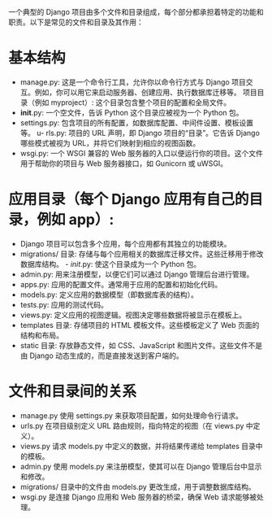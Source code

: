 一个典型的 Django 项目由多个文件和目录组成，每个部分都承担着特定的功能和职责。以下是常见的文件和目录及其作用：

# 基本结构
- manage.py:
这是一个命令行工具，允许你以命令行方式与 Django 项目交互。例如，你可以用它来启动服务器、创建应用、执行数据库迁移等。
项目目录（例如 myproject）:
这个目录包含整个项目的配置和全局文件。
- __init__.py:
一个空文件，告诉 Python 这个目录应被视为一个 Python 包。
- settings.py:
包含项目的所有配置，如数据库配置、中间件设置、模板设置等。
u- rls.py:
项目的 URL 声明，即 Django 项目的“目录”。它告诉 Django 哪些模式被视为 URL，并将它们映射到相应的视图函数。
- wsgi.py:
一个 WSGI 兼容的 Web 服务器的入口以便运行你的项目。这个文件用于帮助你的项目与 Web 服务器接口，如 Gunicorn 或 uWSGI。

# 应用目录（每个 Django 应用有自己的目录，例如 app）:
- Django 项目可以包含多个应用，每个应用都有其独立的功能模块。
- migrations/ 目录:
存储与每个应用相关的数据库迁移文件。这些迁移用于修改数据库结构。
_- _init__.py:
使这个目录成为一个 Python 包。
- admin.py:
用来注册模型，以便它们可以通过 Django 管理后台进行管理。
- apps.py:
应用的配置文件。通常用于应用的配置和初始化代码。
- models.py:
定义应用的数据模型（即数据库表的结构）。
- tests.py:
应用的测试代码。
- views.py:
定义应用的视图逻辑。视图决定哪些数据将被显示在模板上。
- templates 目录:
存储项目的 HTML 模板文件。这些模板定义了 Web 页面的结构和布局。
- static 目录:
存放静态文件，如 CSS、JavaScript 和图片文件。这些文件不是由 Django 动态生成的，而是直接发送到客户端的。

# 文件和目录间的关系
- manage.py 使用 settings.py 来获取项目配置，如何处理命令行请求。
- urls.py 在项目级别定义 URL 路由规则，指向特定的视图（在 views.py 中定义）。
- views.py 请求 models.py 中定义的数据，并将结果传递给 templates 目录中的模板。
- admin.py 使用 models.py 来注册模型，使其可以在 Django 管理后台中显示和修改。
- migrations/ 目录中的文件由 models.py 更改生成，用于调整数据库结构。
- wsgi.py 是连接 Django 应用和 Web 服务器的桥梁，确保 Web 请求能够被处理。